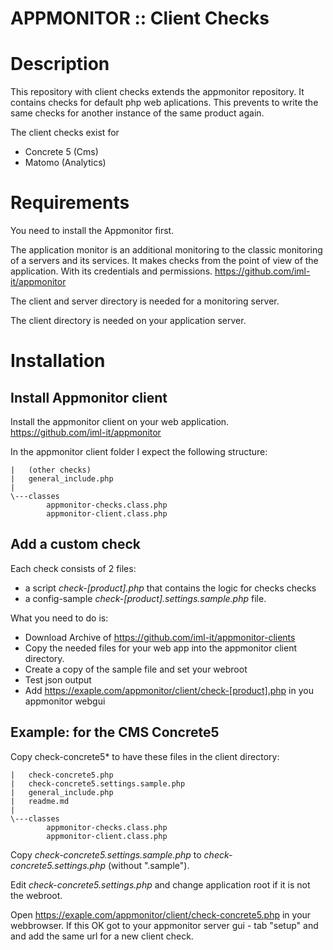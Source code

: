 
# APPMONITOR :: Client Checks #


# Description #

This repository with client checks extends the appmonitor repository. It contains checks for default php web aplications. This prevents to write the same checks for another instance of the same product again.

The client checks exist for

* Concrete 5 (Cms)
* Matomo (Analytics)


# Requirements #

You need to install the Appmonitor first.



The application monitor is an additional monitoring to the classic monitoring of a servers and its services. It makes checks from the point of view of the application. With its credentials and permissions.
https://github.com/iml-it/appmonitor

The client and server directory is needed for a monitoring server.

The client directory is needed on your application server.


# Installation #

## Install Appmonitor client ##

Install the appmonitor client on your web application.
https://github.com/iml-it/appmonitor

In the appmonitor client folder I expect the following structure:


```
|   (other checks)
|   general_include.php
|
\---classes
        appmonitor-checks.class.php
        appmonitor-client.class.php
```

## Add a custom check ##

Each check consists of 2 files:

* a script *check-[product].php* that contains the logic for checks checks
* a config-sample *check-[product].settings.sample.php* file.

What you need to do is:

- Download Archive of https://github.com/iml-it/appmonitor-clients
- Copy the needed files for your web app into the appmonitor client directory.
- Create a copy of the sample file and set your webroot
- Test json output
- Add https://exaple.com/appmonitor/client/check-[product].php in you appmonitor webgui


## Example: for the CMS Concrete5 ##


Copy check-concrete5* to have these files in the client directory:


```
|   check-concrete5.php
|   check-concrete5.settings.sample.php
|   general_include.php
|   readme.md
|
\---classes
        appmonitor-checks.class.php
        appmonitor-client.class.php
```

Copy *check-concrete5.settings.sample.php* to *check-concrete5.settings.php* (without ".sample").

Edit *check-concrete5.settings.php* and change application root if it is not the webroot.

Open https://exaple.com/appmonitor/client/check-concrete5.php in your webbrowser.
If this OK got to your appmonitor server gui - tab "setup" and and add the same url for a new client check.